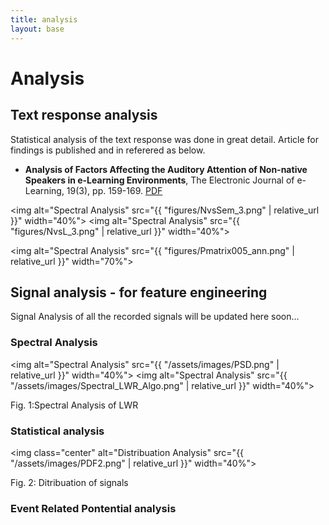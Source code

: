 ```yaml
---
title: analysis
layout: base
---
```


# Analysis

## Text response analysis
Statistical analysis of the text response was done in great detail. Article for findings is published and in referered as below.
* **Analysis of Factors Affecting the Auditory Attention of Non-native Speakers in e-Learning Environments**, The Electronic Journal of e-Learning, 19(3), pp. 159-169.
	[PDF](https://academic-publishing.org/index.php/ejel/article/view/2296)
  
  
<img alt="Spectral Analysis" src="{{ "figures/NvsSem_3.png" | relative_url }}" width="40%">
<img alt="Spectral Analysis" src="{{ "figures/NvsL_3.png" | relative_url }}" width="40%">
	

<img alt="Spectral Analysis" src="{{ "figures/Pmatrix005_ann.png" | relative_url }}" width="70%">
## Signal analysis - for feature engineering
Signal Analysis of all the recorded signals will be updated here soon...

### Spectral Analysis
<img alt="Spectral Analysis" src="{{ "/assets/images/PSD.png" | relative_url }}" width="40%">
<img alt="Spectral Analysis" src="{{ "/assets/images/Spectral_LWR_Algo.png" | relative_url }}" width="40%">
<figcaption>Fig. 1:Spectral Analysis of LWR</figcaption>

### Statistical analysis

<img class="center" alt="Distribuation Analysis" src="{{ "/assets/images/PDF2.png" | relative_url }}" width="40%">
<figcaption>Fig. 2: Ditribuation of signals</figcaption>

### Event Related Pontential analysis
